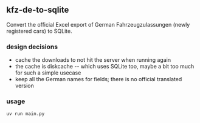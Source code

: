 ## kfz-de-to-sqlite

Convert the official Excel export of German Fahrzeugzulassungen (newly registered cars) to SQLite.

### design decisions

- cache the downloads to not hit the server when running again
- the cache is diskcache -- which uses SQLite too, maybe a bit too much for such a simple usecase
- keep all the German names for fields; there is no official translated version

### usage

``` shell
uv run main.py
```
